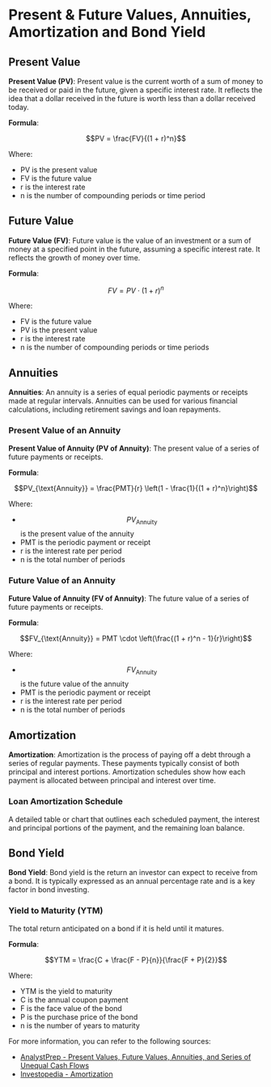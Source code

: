 # Present & Future Values, Annuities, Amortization and Bond Yield

## Present Value
**Present Value (PV)**: Present value is the current worth of a sum of money to be received or paid in the future, given a specific interest rate. It reflects the idea that a dollar received in the future is worth less than a dollar received today.

**Formula**:

$$PV = \frac{FV}{(1 + r)^n}$$

Where:

- PV is the present value
- FV is the future value
- r is the interest rate
- n is the number of compounding periods or time period

## Future Value
**Future Value (FV)**: Future value is the value of an investment or a sum of money at a specified point in the future, assuming a specific interest rate. It reflects the growth of money over time.

**Formula**:

$$FV = PV \cdot (1 + r)^n$$

Where:

- FV is the future value
- PV is the present value
- r is the interest rate
- n is the number of compounding periods or time periods

## Annuities
**Annuities**: An annuity is a series of equal periodic payments or receipts made at regular intervals. Annuities can be used for various financial calculations, including retirement savings and loan repayments.

### Present Value of an Annuity
**Present Value of Annuity (PV of Annuity)**: The present value of a series of future payments or receipts.

**Formula**:

$$PV_{\text{Annuity}} = \frac{PMT}{r} \left(1 - \frac{1}{(1 + r)^n}\right)$$

Where:

- $$PV_{\text{Annuity}}$$ is the present value of the annuity
- PMT is the periodic payment or receipt
- r is the interest rate per period
- n is the total number of periods

### Future Value of an Annuity
**Future Value of Annuity (FV of Annuity)**: The future value of a series of future payments or receipts.

**Formula**:

$$FV_{\text{Annuity}} = PMT \cdot \left(\frac{(1 + r)^n - 1}{r}\right)$$

Where:

- $$FV_{\text{Annuity}}$$ is the future value of the annuity
- PMT is the periodic payment or receipt
- r is the interest rate per period
- n is the total number of periods

## Amortization
**Amortization**: Amortization is the process of paying off a debt through a series of regular payments. These payments typically consist of both principal and interest portions. Amortization schedules show how each payment is allocated between principal and interest over time.

### Loan Amortization Schedule
A detailed table or chart that outlines each scheduled payment, the interest and principal portions of the payment, and the remaining loan balance.

## Bond Yield
**Bond Yield**: Bond yield is the return an investor can expect to receive from a bond. It is typically expressed as an annual percentage rate and is a key factor in bond investing.

### Yield to Maturity (YTM)
The total return anticipated on a bond if it is held until it matures.

**Formula**:

$$YTM = \frac{C + \frac{F - P}{n}}{\frac{F + P}{2}}$$

Where:

- YTM is the yield to maturity
- C is the annual coupon payment
- F is the face value of the bond
- P is the purchase price of the bond
- n is the number of years to maturity

For more information, you can refer to the following sources:

- [AnalystPrep - Present Values, Future Values, Annuities, and Series of Unequal Cash Flows](https://analystprep.com/cfa-level-1-exam/quantitative-methods/present-values-future-values-annuities-and-series-of-unequal-cash-flows/)
- [Investopedia - Amortization](https://www.investopedia.com/terms/a/amortization.asp)
